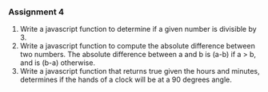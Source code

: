 ### Assignment 4
1. Write a javascript function to determine if a given number is divisible by 3.
2. Write a javascript function to compute the absolute difference between two numbers. The absolute difference between a and b is (a-b) if a > b, and is (b-a) otherwise.
3. Write a javascript function that returns true given the hours and minutes, determines if the hands of a clock will be at a 90 degrees angle.

